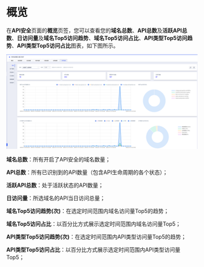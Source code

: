 # 概览

在**API安全**页面的**概览**页签，您可以查看您的**域名总数**、**API总数**及**活跃API总数**、**日访问量**及**域名Top5访问趋势**、**域名Top5访问占比**、**API类型Top5访问趋势**、**API类型Top5访问占比**图表，如下图所示。

![](/images/api-security/info.png)

**域名总数**：所有开启了API安全的域名数量；

**API总数**：所有已识别到的API数量（包含API生命周期的各个状态）；

**活跃API总数**：处于活跃状态的API数量；

**日访问量**：所选域名的API当日访问总量；

**域名Top5访问趋势(次)**：在选定时间范围内域名访问量Top5的趋势；

**域名Top5访问占比**：以百分比方式展示选定时间范围内域名访问量Top5；

**API类型Top5访问趋势(次)**：在选定时间范围内API类型访问量Top5的趋势；

**API类型Top5访问占比**：以百分比方式展示选定时间范围内API类型访问量Top5；
